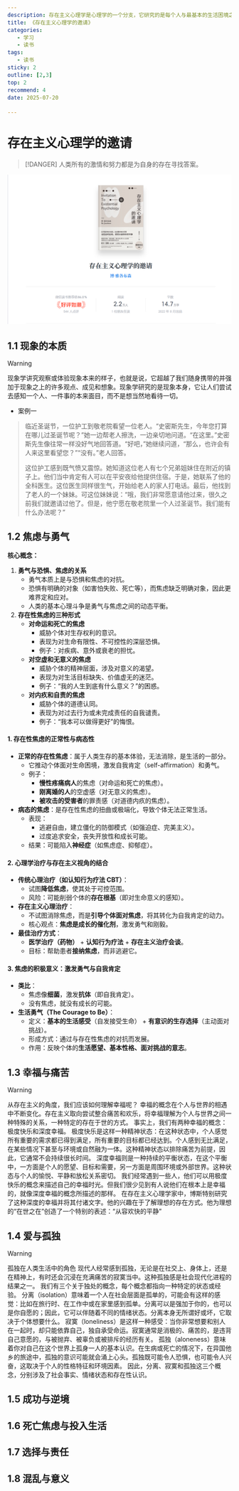 ```yaml
---
description: 存在主义心理学是心理学的一个分支，它研究的是每个人与最基本的生活困境之间的关系，也就是每个人如何处理所谓的“人生大问题”。存在主义心理学打算捕捉生活本身给人的感受，而不是将其归入某种系统化的分类。此外，存在主义心理学还打算吸收基本的哲学思考，同时构成存在主义咨询和治疗的基础。
title: 《存在主义心理学的邀请》
categories: 
   - 学习
   - 读书
tags: 
   - 读书
sticky: 2
outline: [2,3]
top: 2
recommend: 4
date: 2025-07-20

---
```




# 存在主义心理学的邀请

> [!DANGER]
> 人类所有的激情和努力都是为自身的存在寻找答案。

![image-20250720150914073](images/image-20250720150914073.png)

## 1.1 现象的本质

> [!WARNING]
>
> 现象学讲究观察或体验现象本来的样子，也就是说，它超越了我们随身携带的并强加于现象之上的许多观点、成见和想象。现象学研究的是现象本身，它让人们尝试去感知一个人、一件事的本来面目，而不是想当然地看待一切。

- 案例一

> 临近圣诞节，一位护工到敬老院看望一位老人。“史密斯先生，今年您打算在哪儿过圣诞节呢？”她一边帮老人擦洗，一边亲切地问道。“在这里。”史密斯先生像往常一样没好气地回答道。“好吧，”她继续问道，“那么，也许会有人来这里看望您？”“没有。”老人回答。
>
> 这位护工感到既气愤又震惊。她知道这位老人有七个兄弟姐妹住在附近的镇子上。他们当中肯定有人可以在平安夜给他提供住宿。于是，她联系了他的全科医生。这位医生同样很生气，开始给老人的家人打电话。最后，他找到了老人的一个妹妹。可这位妹妹说：“哦，我们非常愿意请他过来，很久之前我们就邀请过他了。但是，他宁愿在敬老院里一个人过圣诞节。我们能有什么办法呢？”


## 1.2 焦虑与勇气

**核心概念：**

1. **勇气与恐惧、焦虑的关系**
   - 勇气本质上是与恐惧和焦虑的对抗。
   - 恐惧有明确的对象（如害怕失败、死亡等），而焦虑缺乏明确对象，因此更难界定和应对。
   - 人类的基本心理斗争是勇气与焦虑之间的动态平衡。
2. **存在性焦虑的三种形式**
   - **对命运和死亡的焦虑**
     - 威胁个体对生存权利的意识。
     - 表现为对生命有限性、不可控性的深层恐惧。
     - 例子：对疾病、意外或衰老的担忧。
   - **对空虚和无意义的焦虑**
     - 威胁个体的精神层面，涉及对意义的渴望。
     - 表现为对生活目标缺失、价值虚无的迷茫。
     - 例子：“我的人生到底有什么意义？”的困惑。
   - **对内疚和自责的焦虑**
     - 威胁个体的道德认同。
     - 表现为对过去行为或未完成责任的自我谴责。
     - 例子：“我本可以做得更好”的悔恨。

#### **1. 存在性焦虑的正常性与病态性**

- **正常的存在性焦虑**：属于人类生存的基本体验，无法消除，是生活的一部分。
  - 它推动个体面对生命困境，激发自我肯定（self-affirmation）和勇气。
  - 例子：
    - **慢性疼痛病人**的焦虑（对命运和死亡的焦虑）。
    - **刚离婚的人**的空虚感（对无意义的焦虑）。
    - **被攻击的受害者**的罪责感（对道德内疚的焦虑）。
- **病态的焦虑**：是存在性焦虑的扭曲或极端化，导致个体无法正常生活。
  - 表现：
    - 逃避自由，建立僵化的防御模式（如强迫症、完美主义）。
    - 过度追求安全，丧失开放性和成长可能。
  - 结果：可能陷入**神经症**（如焦虑症、抑郁症）。

#### **2. 心理学治疗与存在主义视角的结合**

- **传统心理治疗（如认知行为疗法 CBT）**：
  - 试图**降低焦虑**，使其处于可控范围。
  - 风险：可能削弱个体的**存在根基**（即对生命意义的感知）。
- **存在主义心理治疗**：
  - 不试图消除焦虑，而是**引导个体面对焦虑**，将其转化为自我肯定的动力。
  - 核心观点：**焦虑是成长的催化剂**，激发勇气和刚毅。
- **最佳治疗方式**：
  - **医学治疗（药物）** + **认知行为疗法** + **存在主义治疗会谈**。
  - 目标：帮助患者**接纳焦虑**，而非逃避它。

#### **3. 焦虑的积极意义：激发勇气与自我肯定**

- **类比**：
  - 焦虑像**细菌**，激发**抗体**（即自我肯定）。
  - 没有焦虑，就没有成长的可能。
- **生活勇气（The Courage to Be）**：
  - 定义：**基本的生活感受**（自发接受生命） + **有意识的生存选择**（主动面对挑战）。
  - 形成方式：通过与存在性焦虑的对抗而发展。
  - 作用：反映个体的**生活愿望、基本性格、面对挑战的意志**。

## 1.3 幸福与痛苦

> [!WARNING]
> 
>从存在主义的角度，我们应该如何理解幸福呢？ 幸福的概念在个人与世界的相遇中不断变化。存在主义取向尝试整合痛苦和欢乐，将幸福理解为个人与世界之间一种特殊的关系，一种特定的存在于世的方式。 事实上，我们有两种幸福的概念：极度快乐和深度幸福。 极度快乐是这样一种精神状态：在这种状态中，个人感觉所有重要的需求都已得到满足，所有重要的目标都已经达到。个人感到无比满足，在某些情况下甚至与环境或自然融为一体。这种精神状态以排除痛苦为前提，因此，它通常不会持续很长时间。 深度幸福则是一种持续的平衡状态，在这个平衡中，一方面是个人的愿望、目标和需要，另一方面是周围环境或外部世界。这种状态与个人的愉悦、平静和放松关系密切。 我们经常遇到一些人，他们可以用极度快乐的概念来描述自己的幸福时光。但我们很少见到有人说他们在根本上是幸福的，就像深度幸福的概念所描述的那样。 在存在主义心理学家中，博斯特别研究了这种深度的幸福并将其付诸文字。他的兴趣在于了解理想的存在方式。他为理想的“在世之在”创造了一个特别的表述：“从容欢快的平静”
> 


## 1.4 爱与孤独
> [!WARNING]
> 孤独在人类生活中的角色 现代人经常感到孤独，无论是在社交上、身体上，还是在精神上，有时还会沉浸在充满痛苦的寂寞当中。这种孤独感是社会现代化进程的结果之一。 我们有三个关于独处的概念，每个概念都指向一种特定的状态或经验。 分离（isolation）意味着一个人在社会层面是孤单的，可能会有这样的感觉：比如在旅行时、在工作中或在家里感到孤单。分离可以是强加于你的，也可以是你自愿的；因此，它可以伴随着不同的情绪状态。分离本身无所谓好或坏，它取决于个体想要什么。 寂寞（loneliness）是这样一种感受：当你非常想要和别人在一起时，却只能依靠自己，独自承受命运。寂寞通常是消极的、痛苦的，是违背自己意愿的，与被抛弃、被辜负或被排斥的经历有关。 孤独（aloneness）意味着你对自己在这个世界上孤身一人的基本认识。在生病或死亡的情况下，在异国他乡的旅途中，孤独的意识可能就会涌上心头。孤独既可能令人恐惧，也可能令人兴奋，这取决于个人的性格特征和环境因素。 因此，分离、寂寞和孤独这三个概念，分别涉及了社会事实、情绪状态和存在性认识。


## 1.5 成功与逆境

## 1.6 死亡焦虑与投入生活

## 1.7 选择与责任

## 1.8  混乱与意义


